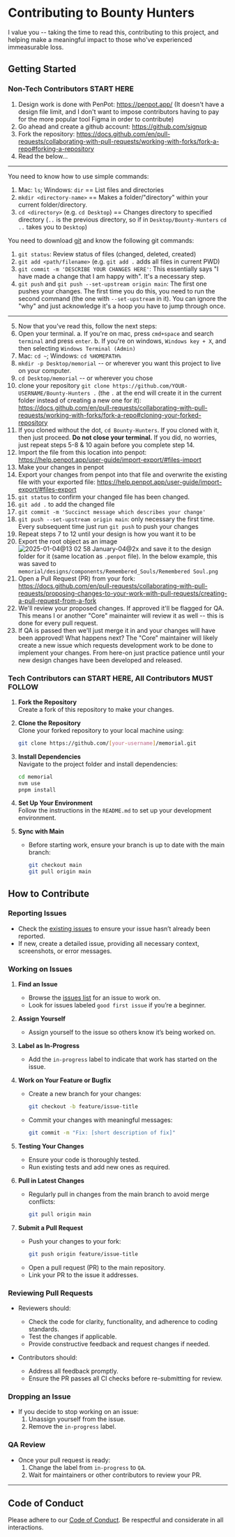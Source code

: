 # Contributing to Bounty Hunters

I value you -- taking the time to read this, contributing to this project, and helping make a meaningful impact to those who've experienced immeasurable loss.

## Getting Started

### Non-Tech Contributors START HERE

1. Design work is done with PenPot: https://penpot.app/ (It doesn't have a design file limit, and I don't want to impose contributors having to pay for the more popular tool Figma in order to contribute)
2. Go ahead and create a github account: https://github.com/signup
3. Fork the repository: https://docs.github.com/en/pull-requests/collaborating-with-pull-requests/working-with-forks/fork-a-repo#forking-a-repository
4. Read the below...

---

You need to know how to use simple commands:
1. Mac: `ls`; Windows: `dir`  ==  List files and directories
2. `mkdir <directory-name>` ==  Makes a folder/"directory" within your current folder/directory.
3. `cd <directory>` (e.g. `cd Desktop`) == Changes directory to specified directory (`..` is the previous directory, so if in `Desktop/Bounty-Hunters` `cd ..` takes you to `Desktop`)

You need to download [git](https://git-scm.com/downloads) and know the following git commands:
1. `git status`: Review status of files (changed, deleted, created)
2. `git add <path/filename>` (e.g. `git add .` adds all files in current PWD)
3. `git commit -m 'DESCRIBE YOUR CHANGES HERE'`: This essentially says "I have made a change that I am happy with". It's a necessary step.
4. `git push` and `git push --set-upstream origin main`: The first one pushes your changes. The first time you do this, you need to run the second command (the one with `--set-upstream` in it). You can ignore the "why" and just acknowledge it's a hoop you have to jump through once.

---

5. Now that you've read this, follow the next steps:
6. Open your terminal.
    a. If you're on mac, press `cmd+space` and search `terminal` and press `enter`.
    b. If you're on windows, `Windows key + X`, and then selecting `Windows Terminal (Admin)`
7. Mac: `cd ~`; Windows: `cd %HOMEPATH%`
8. `mkdir -p Desktop/memorial` -- or wherever you want this project to live on your computer. 
9. `cd Desktop/memorial` -- or wherever you chose
10. clone your repository `git clone https://github.com/YOUR-USERNAME/Bounty-Hunters .` (the `.` at the end will create it in the current folder instead of creating a new one for it): https://docs.github.com/en/pull-requests/collaborating-with-pull-requests/working-with-forks/fork-a-repo#cloning-your-forked-repository
11. If you cloned without the dot, `cd Bounty-Hunters`. If you cloned with it, then just proceed. **Do not close your terminal.** If you did, no worries, just repeat steps 5-8 & 10 again before you complete step 14.
12. Import the file from this location into penpot: https://help.penpot.app/user-guide/import-export/#files-import
13. Make your changes in penpot
14. Export your changes from penpot into that file and overwrite the existing file with your exported file: https://help.penpot.app/user-guide/import-export/#files-export
15. `git status` to confirm your changed file has been changed.
16. `git add .` to add the changed file
17. `git commit -m 'Succinct message which describes your change'`
18. `git push --set-upstream origin main`: only necessary the first time. Every subsequent time just run `git push` to push your changes
19. Repeat steps 7 to 12 until your design is how you want it to be
20. Export the root object as an image ![2025-01-04@13 02 58 January-04@2x](https://github.com/user-attachments/assets/f9bbc14c-6262-4289-949f-82995dfc8b0e) and save it to the design folder for it (same location as `.penpot` file). In the below example, this was saved to `memorial/designs/components/Remembered_Souls/Remembered Soul.png`
21. Open a Pull Request (PR) from your fork: https://docs.github.com/en/pull-requests/collaborating-with-pull-requests/proposing-changes-to-your-work-with-pull-requests/creating-a-pull-request-from-a-fork
22. We'll review your proposed changes. If approved it'll be flagged for QA. This means I or another "Core" mainainter will review it as well -- this is done for every pull request.
23. If QA is passed then we'll just merge it in and your changes will have been approved! What happens next? The "Core" maintainer will likely create a new issue which requests development work to be done to implement your changes. From here-on just practice patience until your new design changes have been developed and released. 

### Tech Contributors can START HERE, All Contributors MUST FOLLOW

1. **Fork the Repository**  
   Create a fork of this repository to make your changes.

2. **Clone the Repository**  
   Clone your forked repository to your local machine using:
   ```bash
   git clone https://github.com/[your-username]/memorial.git
   ```

3. **Install Dependencies**  
   Navigate to the project folder and install dependencies:
   ```bash
   cd memorial
   nvm use
   pnpm install
   ```

4. **Set Up Your Environment**  
   Follow the instructions in the `README.md` to set up your development environment.

5. **Sync with Main**
   - Before starting work, ensure your branch is up to date with the main branch:
     ```bash
     git checkout main
     git pull origin main
     ```

## How to Contribute

### Reporting Issues

- Check the [existing issues](https://github.com/GoldFoxDev/Bounty-Hunters/issues/new/choose) to ensure your issue hasn’t already been reported.
- If new, create a detailed issue, providing all necessary context, screenshots, or error messages.

### Working on Issues

1. **Find an Issue**
   - Browse the [issues list](https://github.com/GoldFoxDev/Bounty-Hunters/issues) for an issue to work on.
   - Look for issues labeled `good first issue` if you’re a beginner.

2. **Assign Yourself**
   - Assign yourself to the issue so others know it’s being worked on.

3. **Label as In-Progress**
   - Add the `in-progress` label to indicate that work has started on the issue.

4. **Work on Your Feature or Bugfix**
   - Create a new branch for your changes:
     ```bash
     git checkout -b feature/issue-title
     ```
   - Commit your changes with meaningful messages:
     ```bash
     git commit -m "Fix: [short description of fix]"
     ```

5. **Testing Your Changes**
   - Ensure your code is thoroughly tested.
   - Run existing tests and add new ones as required.

6. **Pull in Latest Changes**
   - Regularly pull in changes from the main branch to avoid merge conflicts:
     ```bash
     git pull origin main
     ```

7. **Submit a Pull Request**
   - Push your changes to your fork:
     ```bash
     git push origin feature/issue-title
     ```
   - Open a pull request (PR) to the main repository.
   - Link your PR to the issue it addresses.

### Reviewing Pull Requests

- Reviewers should:
  - Check the code for clarity, functionality, and adherence to coding standards.
  - Test the changes if applicable.
  - Provide constructive feedback and request changes if needed.

- Contributors should:
  - Address all feedback promptly.
  - Ensure the PR passes all CI checks before re-submitting for review.

### Dropping an Issue

- If you decide to stop working on an issue:
  1. Unassign yourself from the issue.
  2. Remove the `in-progress` label.

### QA Review

- Once your pull request is ready:
  1. Change the label from `in-progress` to `QA`.
  2. Wait for maintainers or other contributors to review your PR.

---

## Code of Conduct

Please adhere to our [Code of Conduct](CODE_OF_CONDUCT.md). Be respectful and considerate in all interactions.

